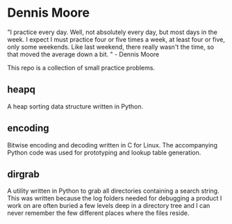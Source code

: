 # Dennis Moore

"I practice every day. Well, not absolutely every day, but most days 
in the week. I expect I must practice four or five times a week, at least 
four or five, only some weekends. Like last weekend, there really wasn't 
the time, so that moved the average down a bit. " - Dennis Moore

This repo is a collection of small practice problems.

## heapq

A heap sorting data structure written in Python.

## encoding

Bitwise encoding and decoding written in C for Linux. The accompanying
Python code was used for prototyping and lookup table generation.

## dirgrab

A utility written in Python to grab all directories containing a search
string. This was written because the log folders needed for debugging a
product I work on are often buried a few levels deep in a directory 
tree and I can never remember the few different places where the files
reside.
